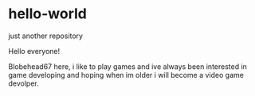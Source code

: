 # hello-world
just another repository

Hello everyone!

Blobehead67 here, i like to play games and ive always been interested in
game developing and hoping when im older i will become a video game devolper.
